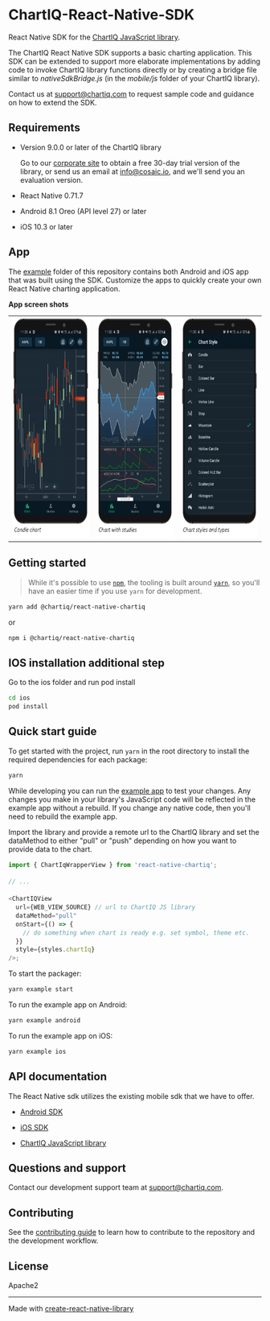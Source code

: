 # ChartIQ-React-Native-SDK

React Native SDK for the [ChartIQ JavaScript library](https://documentation.chartiq.com).

The ChartIQ React Native SDK supports a basic charting application. This SDK can be extended to support more elaborate implementations by adding code to invoke ChartIQ library functions directly or by creating a bridge file similar to *nativeSdkBridge.js* (in the *mobile/js* folder of your ChartIQ library). 

Contact us at <support@chartiq.com> to request sample code and guidance on how to extend the SDK.

## Requirements

- Version 9.0.0 or later of the ChartIQ library

  Go to our <a href="https://pages.marketintelligence.spglobal.com/ChartIQ-Follow-up-Request.html" target="_blank">corporate site</a> to obtain a free 30-day trial version of the library, or send us an email at <info@cosaic.io>, and we'll send you an evaluation version.

- React Native 0.71.7
- Android 8.1 Oreo (API level 27) or later
- iOS 10.3 or later

## App

The [example](https://github.com/ChartIQ/ChartIQ-React-Native-SDK/tree/main/example) folder of this repository contains both Android and iOS app that was built using the SDK. Customize the apps to quickly create your own React Native charting application.

**App screen shots**

<table>
  <tr>
    <td><img src="https://github.com/ChartIQ/ChartIQ-Android-SDK/blob/main/screenshots/Candle_Chart.png?raw=true" alt="Candle chart" width="200" height="440"/></td>
    <td><img src="https://github.com/ChartIQ/ChartIQ-Android-SDK/blob/main/screenshots/Chart_with_Studies.png?raw=true" alt="Chart with studies" width="200" height="440"/></td>
    <td><img src="https://github.com/ChartIQ/ChartIQ-Android-SDK/blob/main/screenshots/Chart_Styles_and_Types.png?raw=true" alt="Chart styles and types" width="200" height="440"/></td>
  </tr>
</table>

## Getting started

> While it's possible to use [`npm`](https://github.com/npm/cli), the tooling is built around [`yarn`](https://classic.yarnpkg.com/), so you'll have an easier time if you use `yarn` for development.

```sh
yarn add @chartiq/react-native-chartiq
```

or

```sh
npm i @chartiq/react-native-chartiq
```

## IOS installation additional step

Go to the ios folder and run pod install

```sh
cd ios
pod install
```

## Quick start guide

To get started with the project, run `yarn` in the root directory to install the required dependencies for each package:

```sh
yarn
```

While developing you can run the [example app](/example/) to test your changes. Any changes you make in your library's JavaScript code will be reflected in the example app without a rebuild. If you change any native code, then you'll need to rebuild the example app.

Import the library and provide a remote url to the ChartIQ library and set the dataMethod to either "pull" or "push" depending on how you want to provide data to the chart.

```js
import { ChartIqWrapperView } from 'react-native-chartiq';

// ...

<ChartIQView
  url={WEB_VIEW_SOURCE} // url to ChartIQ JS library
  dataMethod="pull"
  onStart={() => {
    // do something when chart is ready e.g. set symbol, theme etc.
  }}
  style={styles.chartIq}
/>;
```

To start the packager:

```sh
yarn example start
```

To run the example app on Android:

```sh
yarn example android
```

To run the example app on iOS:

```sh
yarn example ios
```

## API documentation

The React Native sdk utilizes the existing mobile sdk that we have to offer.

- [Android SDK](https://documentation.chartiq.com/android-sdk/)

- [iOS SDK](https://documentation.chartiq.com/ios-sdk/)

- [ChartIQ JavaScript library](https://documentation.chartiq.com)

## Questions and support

Contact our development support team at <support@chartiq.com>.

## Contributing

See the [contributing guide](CONTRIBUTING.md) to learn how to contribute to the repository and the development workflow.

## License

Apache2

---

Made with [create-react-native-library](https://github.com/callstack/react-native-builder-bob)
